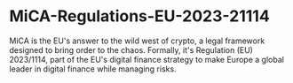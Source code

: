 # MiCA-Regulations-EU-2023-21114
MiCA is the EU's answer to the wild west of crypto, a legal framework designed to bring order to the chaos. Formally, it's Regulation (EU) 2023/1114, part of the EU's digital finance strategy to make Europe a global leader in digital finance while managing risks.
